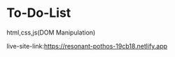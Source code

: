﻿# To-Do-List
html,css,js(DOM Manipulation)

live-site-link:https://resonant-pothos-19cb18.netlify.app

